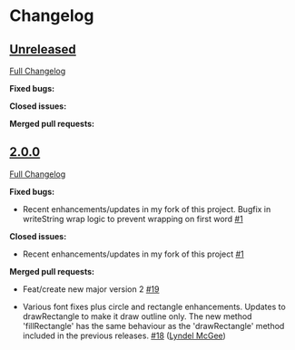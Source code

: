 # Changelog

## [Unreleased](https://gitlab.com/ftmazzone/ssd1351/)

[Full Changelog](https://gitlab.com/ftmazzone/ssd1351/-/compare/v2.0.0...master?from_project_id=7310331)

**Fixed bugs:**

**Closed issues:**

**Merged pull requests:**


## [2.0.0](https://gitlab.com/ftmazzone/ssd1351/-/tags/v2.0.0)

[Full Changelog](https://gitlab.com/ftmazzone/ssd1351/-/compare/1b3dc4fe4a97b100ef3d70bcbc743ad372c120c5...v2.0.0?from_project_id=7310331)

**Fixed bugs:**

- Recent enhancements/updates in my fork of this project. Bugfix in writeString wrap logic to prevent wrapping on first word  [\#1](https://gitlab.com/ftmazzone/ssd1351/-/issues/1)

**Closed issues:**

- Recent enhancements/updates in my fork of this project  [\#1](https://gitlab.com/ftmazzone/ssd1351/-/issues/1)

**Merged pull requests:**

- Feat/create new major version 2 [\#19](https://gitlab.com/ftmazzone/ssd1351/-/merge_requests/19)

- Various font fixes plus circle and rectangle enhancements. 
Updates to drawRectangle to make it draw outline only. The new method 'fillRectangle' has the same behaviour as the 'drawRectangle' method included in the previous releases.
  [\#18](https://gitlab.com/ftmazzone/ssd1351/-/merge_requests/18) ([Lyndel McGee](https://gitlab.com/lynniemagoo))

